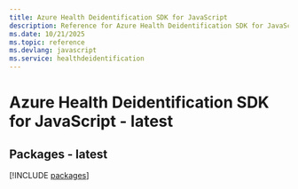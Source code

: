 ```yaml
---
title: Azure Health Deidentification SDK for JavaScript
description: Reference for Azure Health Deidentification SDK for JavaScript
ms.date: 10/21/2025
ms.topic: reference
ms.devlang: javascript
ms.service: healthdeidentification
---
```

# Azure Health Deidentification SDK for JavaScript - latest
## Packages - latest
[!INCLUDE [packages](health-deidentification-index.md)]